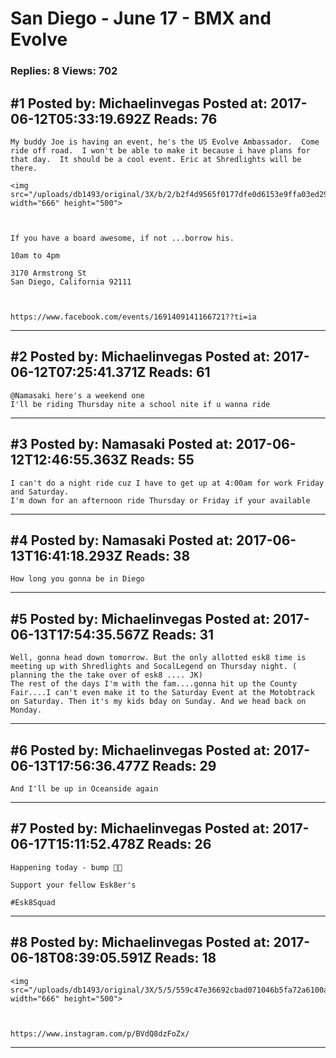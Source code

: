 # San Diego - June 17 - BMX and Evolve

### Replies: 8 Views: 702

## \#1 Posted by: Michaelinvegas Posted at: 2017-06-12T05:33:19.692Z Reads: 76

```
My buddy Joe is having an event, he's the US Evolve Ambassador.  Come ride off road.  I won't be able to make it because i have plans for that day.  It should be a cool event. Eric at Shredlights will be there. 

<img src="/uploads/db1493/original/3X/b/2/b2f4d9565f0177dfe0d6153e9ffa03ed29b60128.JPG" width="666" height="500">



If you have a board awesome, if not ...borrow his.

10am to 4pm

3170 Armstrong St
San Diego, California 92111



https://www.facebook.com/events/1691409141166721??ti=ia
```

---
## \#2 Posted by: Michaelinvegas Posted at: 2017-06-12T07:25:41.371Z Reads: 61

```
@Namasaki here's a weekend one 
I'll be riding Thursday nite a school nite if u wanna ride
```

---
## \#3 Posted by: Namasaki Posted at: 2017-06-12T12:46:55.363Z Reads: 55

```
I can't do a night ride cuz I have to get up at 4:00am for work Friday and Saturday. 
I'm down for an afternoon ride Thursday or Friday if your available
```

---
## \#4 Posted by: Namasaki Posted at: 2017-06-13T16:41:18.293Z Reads: 38

```
How long you gonna be in Diego
```

---
## \#5 Posted by: Michaelinvegas Posted at: 2017-06-13T17:54:35.567Z Reads: 31

```
Well, gonna head down tomorrow. But the only allotted esk8 time is meeting up with Shredlights and SocalLegend on Thursday night. ( planning the the take over of esk8 .... JK) 
The rest of the days I'm with the fam....gonna hit up the County Fair....I can't even make it to the Saturday Event at the Motobtrack on Saturday. Then it's my kids bday on Sunday. And we head back on Monday.
```

---
## \#6 Posted by: Michaelinvegas Posted at: 2017-06-13T17:56:36.477Z Reads: 29

```
And I'll be up in Oceanside again
```

---
## \#7 Posted by: Michaelinvegas Posted at: 2017-06-17T15:11:52.478Z Reads: 26

```
Happening today - bump ✊🏻 

Support your fellow Esk8er's 

#Esk8Squad
```

---
## \#8 Posted by: Michaelinvegas Posted at: 2017-06-18T08:39:05.591Z Reads: 18

```
<img src="/uploads/db1493/original/3X/5/5/559c47e36692cbad071046b5fa72a6100a1d8259.JPG" width="666" height="500">



https://www.instagram.com/p/BVdQ8dzFoZx/
```

---
